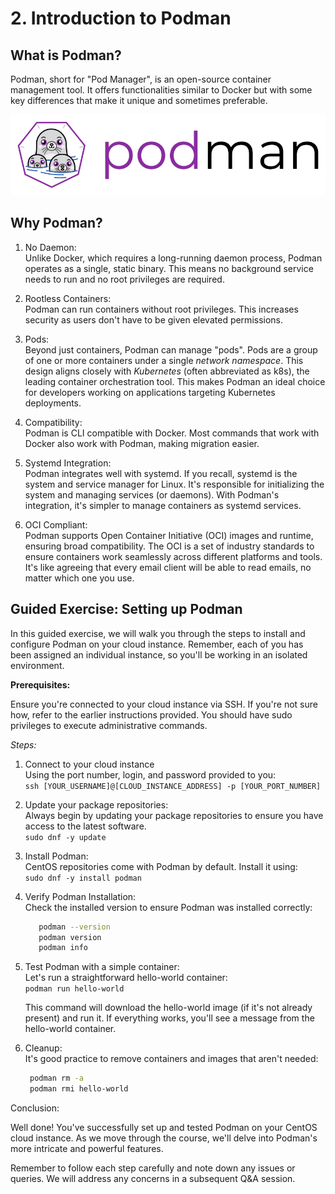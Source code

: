 # 2. Introduction to Podman  

## What is Podman?  

Podman, short for "Pod Manager", is an open-source container management tool. It offers functionalities similar to Docker but with some key differences that make it unique and sometimes preferable.

![](../images/podman-logo.png)

## Why Podman?

1. No Daemon:  
   Unlike Docker, which requires a long-running daemon process, Podman operates as a single, static binary. This means no background service needs to run and no root privileges are required.  

2. Rootless Containers:  
   Podman can run containers without root privileges. This increases security as users don't have to be given elevated permissions.  

3. Pods:  
   Beyond just containers, Podman can manage "pods". Pods are a group of one or more containers under a single *network namespace*. This design aligns closely with *Kubernetes* (often abbreviated as k8s), the leading container orchestration tool. This makes Podman an ideal choice for developers working on applications targeting Kubernetes deployments.

4. Compatibility:  
   Podman is CLI compatible with Docker. Most commands that work with Docker also work with Podman, making migration easier.  

5. Systemd Integration:   
   Podman integrates well with systemd. If you recall, systemd is the system and service manager for Linux. It's responsible for initializing the system and managing services (or daemons). With Podman's integration, it's simpler to manage containers as systemd services.   

6. OCI Compliant:  
   Podman supports Open Container Initiative (OCI) images and runtime, ensuring broad compatibility. The OCI is a set of industry standards to ensure containers work seamlessly across different platforms and tools. It's like agreeing that every email client will be able to read emails, no matter which one you use.

## Guided Exercise: Setting up Podman

In this guided exercise, we will walk you through the steps to install and configure Podman on your cloud instance. Remember, each of you has been assigned an individual instance, so you'll be working in an isolated environment.  

**Prerequisites:**

Ensure you're connected to your cloud instance via SSH. If you're not sure how, refer to the earlier instructions provided.
You should have sudo privileges to execute administrative commands.

*Steps:*  

1. Connect to your cloud instance  
Using the port number, login, and password provided to you:  
`ssh [YOUR_USERNAME]@[CLOUD_INSTANCE_ADDRESS] -p [YOUR_PORT_NUMBER]`  

2. Update your package repositories:  
Always begin by updating your package repositories to ensure you have access to the latest software.  
`sudo dnf -y update`   

3. Install Podman:  
CentOS repositories come with Podman by default. Install it using:   
`sudo dnf -y install podman` 

4. Verify Podman Installation:  
Check the installed version to ensure Podman was installed correctly:  
   ```bash
      podman --version
      podman version
      podman info
   ``` 

5. Test Podman with a simple container:  
   Let's run a straightforward hello-world container:  
   `podman run hello-world` 

   This command will download the hello-world image (if it's not already present) and run it. If everything works, you'll see a message from the hello-world container.

6. Cleanup:  
   It's good practice to remove containers and images that aren't needed:

   ```bash
    podman rm -a
    podman rmi hello-world
   ```   

Conclusion:

Well done! You've successfully set up and tested Podman on your CentOS cloud instance. As we move through the course, we'll delve into Podman's more intricate and powerful features.

Remember to follow each step carefully and note down any issues or queries. We will address any concerns in a subsequent Q&A session.

